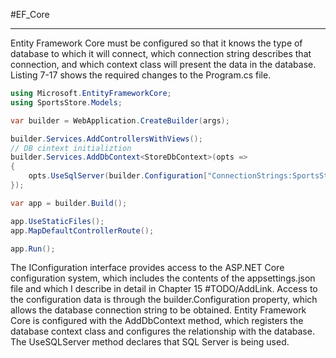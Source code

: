 #EF_Core 

---

Entity Framework Core must be configured so that it knows the type of database to which it will connect,
which connection string describes that connection, and which context class will present the data in the
database. Listing 7-17 shows the required changes to the Program.cs file.

```cs
using Microsoft.EntityFrameworkCore;
using SportsStore.Models;

var builder = WebApplication.CreateBuilder(args);

builder.Services.AddControllersWithViews();
// DB cintext initializtion
builder.Services.AddDbContext<StoreDbContext>(opts => 
{
	opts.UseSqlServer(builder.Configuration["ConnectionStrings:SportsStoreConnection"]);
});

var app = builder.Build();

app.UseStaticFiles();
app.MapDefaultControllerRoute();

app.Run();
```

The IConfiguration interface provides access to the ASP.NET Core configuration system, which
includes the contents of the appsettings.json file and which I describe in detail in Chapter 15 #TODO/AddLink. 
Access to the configuration data is through the builder.Configuration property, which allows the database
connection string to be obtained. Entity Framework Core is configured with the AddDbContext method,
which registers the database context class and configures the relationship with the database. The
UseSQLServer method declares that SQL Server is being used.